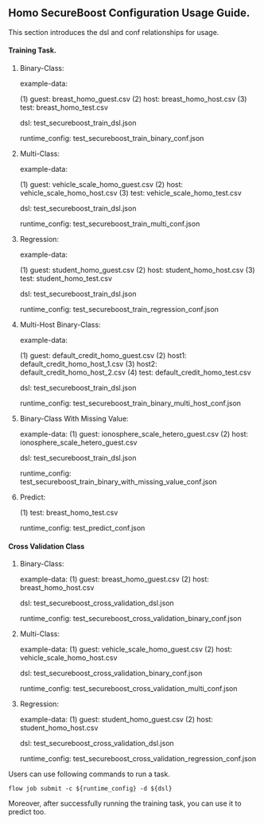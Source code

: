 ## Homo SecureBoost Configuration Usage Guide.

This section introduces the dsl and conf relationships for usage.

#### Training Task.

1. Binary-Class:  

    example-data: 
    
    (1) guest: breast_homo_guest.csv  (2) host: breast_homo_host.csv (3) test: breast_homo_test.csv 
     
    dsl: test_secureboost_train_dsl.json  
    
    runtime_config: test_secureboost_train_binary_conf.json
     
2. Multi-Class:  

    example-data: 
    
    (1) guest: vehicle_scale_homo_guest.csv (2) host: vehicle_scale_homo_host.csv (3) test: vehicle_scale_homo_test.csv  
             
    dsl: test_secureboost_train_dsl.json  
    
    runtime_config: test_secureboost_train_multi_conf.json
   
3. Regression: 
 
    example-data: 
    
    (1) guest: student_homo_guest.csv (2) host: student_homo_host.csv  (3) test: student_homo_test.csv 
           
    dsl: test_secureboost_train_dsl.json  
    
    runtime_config: test_secureboost_train_regression_conf.json
    
4. Multi-Host Binary-Class:   

    example-data: 
    
    (1) guest:  default_credit_homo_guest.csv  (2) host1:  default_credit_homo_host_1.csv  (3) host2:  default_credit_homo_host_2.csv  (4) test:  default_credit_homo_test.csv  
                
    dsl: test_secureboost_train_dsl.json  
    
    runtime_config: test_secureboost_train_binary_multi_host_conf.json
    
5. Binary-Class With Missing Value:  

    example-data: (1) guest: ionosphere_scale_hetero_guest.csv (2) host: ionosphere_scale_hetero_guest.csv
                   
    dsl: test_secureboost_train_dsl.json  
    
    runtime_config: test_secureboost_train_binary_with_missing_value_conf.json  
    
6. Predict:
    
    (1) test: breast_homo_test.csv
    
    runtime_config: test_predict_conf.json
    
#### Cross Validation Class

1. Binary-Class:  

    example-data: (1) guest: breast_homo_guest.csv  (2) host: breast_homo_host.csv  
    
    dsl: test_secureboost_cross_validation_dsl.json  
    
    runtime_config: test_secureboost_cross_validation_binary_conf.json 
    
2. Multi-Class:  

    example-data: (1) guest: vehicle_scale_homo_guest.csv
                  (2) host: vehicle_scale_homo_host.csv  
                  
    dsl: test_secureboost_cross_validation_binary_conf.json  
    
    runtime_config: test_secureboost_cross_validation_multi_conf.json  
    
3. Regression:  

    example-data: (1) guest: student_homo_guest.csv
                  (2) host: student_homo_host.csv 
                  
    dsl: test_secureboost_cross_validation_dsl.json  
    
    runtime_config: test_secureboost_cross_validation_regression_conf.json

Users can use following commands to run a task.

    flow job submit -c ${runtime_config} -d ${dsl}

Moreover, after successfully running the training task, you can use it to predict too.